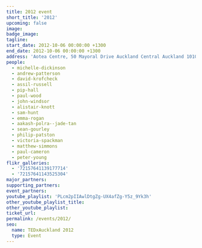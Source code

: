```yaml
---
title: 2012 event
short_title: '2012'
upcoming: false
image:
badge_image:
tagline:
start_date: 2012-10-06 00:00:00 +1300
end_date: 2012-10-06 00:00:00 +1300
address: 'Aotea Centre, 50 Mayoral Drive Auckland Central Auckland 1010'
people:
  - michelle-dickinson
  - andrew-patterson
  - david-krofcheck
  - assil-russell
  - pip-hall
  - paul-wood
  - john-windsor
  - alistair-knott
  - sam-hunt
  - emma-rogan
  - aakash-polra--jade-tan
  - sean-gourley
  - philip-patston
  - victoria-spackman
  - matthew-simmons
  - paul-cameron
  - peter-young
flikr_galleries:
  - '72157641139177714'
  - '72157641143525304'
major_partners:
supporting_partners:
event_partners:
youtube_playlist: 'PLcm2pIIAwlDtgZg-UX4afZg-Y5z_9Yk3h'
other_youtube_playlist_title:
other_youtube_playlist:
ticket_url:
permalink: /events/2012/
seo:
  name: TEDxAuckland 2012
  type: Event
---
```

